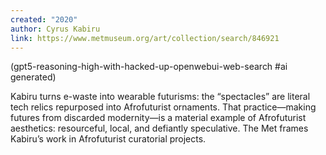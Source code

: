 ```yaml
---
created: "2020"
author: Cyrus Kabiru
link: https://www.metmuseum.org/art/collection/search/846921
---
```

(gpt5-reasoning-high-with-hacked-up-openwebui-web-search #ai generated)

Kabiru turns e-waste into wearable futurisms: the “spectacles” are literal tech relics repurposed into Afrofuturist ornaments. That practice—making futures from discarded modernity—is a material example of Afrofuturist aesthetics: resourceful, local, and defiantly speculative. The Met frames Kabiru’s work in Afrofuturist curatorial projects.
